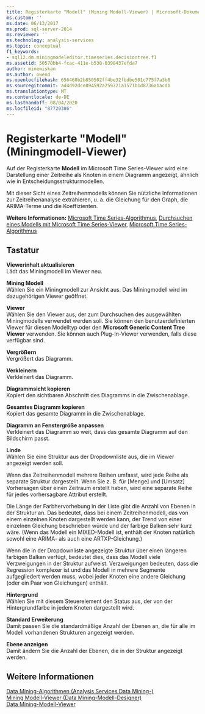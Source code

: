 ```yaml
---
title: Registerkarte "Modell" (Mining Modell-Viewer) | Microsoft-Dokumentation
ms.custom: ''
ms.date: 06/13/2017
ms.prod: sql-server-2014
ms.reviewer: ''
ms.technology: analysis-services
ms.topic: conceptual
f1_keywords:
- sql12.dm.miningmodeleditor.timeseries.decisiontree.f1
ms.assetid: 50570bb4-fcac-411e-b530-0398437efda7
author: minewiskan
ms.author: owend
ms.openlocfilehash: 656468b2b850502ff4be32fbdbe501c775f7a3b8
ms.sourcegitcommit: ad4d92dce894592a259721a1571b1d8736abacdb
ms.translationtype: MT
ms.contentlocale: de-DE
ms.lasthandoff: 08/04/2020
ms.locfileid: "87720386"
---
```

# <a name="model-tab-mining-model-viewers"></a>Registerkarte "Modell" (Miningmodell-Viewer)
  Auf der Registerkarte **Modell** im Microsoft Time Series-Viewer wird eine Darstellung einer Zeitreihe als Knoten in einem Diagramm angezeigt, ähnlich wie in Entscheidungsstrukturmodellen.  
  
 Mit dieser Sicht eines Zeitreihenmodells können Sie nützliche Informationen zur Zeitreihenanalyse extrahieren, u. a. die Gleichung für den Graph, die ARIMA-Terme und die Koeffizienten.  
  
 **Weitere Informationen:** [Microsoft Time Series-Algorithmus](data-mining/microsoft-time-series-algorithm.md), [Durchsuchen eines Modells mit Microsoft Time Series-Viewer](data-mining/browse-a-model-using-the-microsoft-time-series-viewer.md), [Microsoft Time Series-Algorithmus](data-mining/microsoft-time-series-algorithm.md)  
  
## <a name="options"></a>Tastatur  
 **Viewerinhalt aktualisieren**  
 Lädt das Miningmodell im Viewer neu.  
  
 **Mining Modell**  
 Wählen Sie ein Miningmodell zur Ansicht aus. Das Miningmodell wird im dazugehörigen Viewer geöffnet.  
  
 **Viewer**  
 Wählen Sie den Viewer aus, der zum Durchsuchen des ausgewählten Miningmodells verwendet werden soll. Sie können den benutzerdefinierten Viewer für diesen Modelltyp oder den **Microsoft Generic Content Tree Viewer** verwenden. Sie können auch Plug-In-Viewer verwenden, falls diese verfügbar sind.  
  
 **Vergrößern**  
 Vergrößert das Diagramm.  
  
 **Verkleinern**  
 Verkleinert das Diagramm.  
  
 **Diagrammsicht kopieren**  
 Kopiert den sichtbaren Abschnitt des Diagramms in die Zwischenablage.  
  
 **Gesamtes Diagramm kopieren**  
 Kopiert das gesamte Diagramm in die Zwischenablage.  
  
 **Diagramm an Fenstergröße anpassen**  
 Verkleinert das Diagramm so weit, dass das gesamte Diagramm auf den Bildschirm passt.  
  
 **Linde**  
 Wählen Sie eine Struktur aus der Dropdownliste aus, die im Viewer angezeigt werden soll.  
  
 Wenn das Zeitreihenmodell mehrere Reihen umfasst, wird jede Reihe als separate Struktur dargestellt. Wenn Sie z. B. für [Menge] und [Umsatz] Vorhersagen über einen Zeitraum erstellt haben, wird eine separate Reihe für jedes vorhersagbare Attribut erstellt.  
  
 Die Länge der Farbhervorhebung in der Liste gibt die Anzahl von Ebenen in der Struktur an. Das bedeutet, dass bei einem Zeitreihenmodell, das von einem einzelnen Knoten dargestellt werden kann, der Trend von einer einzelnen Gleichung beschrieben würde und der farbige Balken sehr kurz wäre. (Wenn das Modell ein MIXED-Modell ist, enthält der Knoten natürlich sowohl eine ARIMA- als auch eine ARTXP-Gleichung.)  
  
 Wenn die in der Dropdownliste angezeigte Struktur über einen längeren farbigen Balken verfügt, bedeutet dies, dass das Modell viele Verzweigungen in der Struktur aufweist. Verzweigungen bedeuten, dass die Regression komplexer ist und das Modell in mehrere Segmente aufgegliedert werden muss, wobei jeder Knoten eine andere Gleichung (oder ein Paar von Gleichungen) enthält.  
  
 **Hintergrund**  
 Wählen Sie mit diesem Steuerelement den Status aus, der von der Hintergrundfarbe in jedem Knoten dargestellt wird.  
  
 **Standard Erweiterung**  
 Damit passen Sie die standardmäßige Anzahl der Ebenen an, die für alle im Modell vorhandenen Strukturen angezeigt werden.  
  
 **Ebene anzeigen**  
 Damit ändern Sie die Anzahl der Ebenen, die in der Struktur angezeigt werden.  
  
## <a name="see-also"></a>Weitere Informationen  
 [Data Mining-Algorithmen &#40;Analysis Services Data Mining-&#41;](data-mining/data-mining-algorithms-analysis-services-data-mining.md)   
 [Mining Modell-Viewer &#40;Data Mining-Modell-Designer&#41;](mining-model-viewers-data-mining-model-designer.md)   
 [Data Mining-Modell-Viewer](data-mining/data-mining-model-viewers.md)  
  
  
